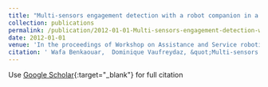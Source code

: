 ```yaml
---
title: "Multi-sensors engagement detection with a robot companion in a home environment"
collection: publications
permalink: /publication/2012-01-01-Multi-sensors-engagement-detection-with-a-robot-companion-in-a-home-environment
date: 2012-01-01
venue: 'In the proceedings of Workshop on Assistance and Service robotics in a human environment at IEEE International Conference on Intelligent Robots and Systems (IROS2012)'
citation: ' Wafa Benkaouar,  Dominique Vaufreydaz, &quot;Multi-sensors engagement detection with a robot companion in a home environment.&quot; In the proceedings of Workshop on Assistance and Service robotics in a human environment at IEEE International Conference on Intelligent Robots and Systems (IROS2012), 2012.'
---
```

Use [Google Scholar](https://scholar.google.com/scholar?q=Multi+sensors+engagement+detection+with+a+robot+companion+in+a+home+environment){:target="_blank"} for full citation